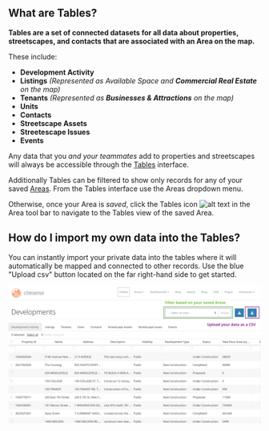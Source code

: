 ## What are Tables?
**Tables are a set of connected datasets for all data about properties, streetscapes, and contacts that are associated with an Area on the map.** 

These include:
- **Development Activity**
- **Listings** *(Represented as Available Space and **Commercial Real Estate** on the map)*
- **Tenants** *(Represented as **Businesses & Attractions** on the map)*
- **Units**
- **Contacts**
- **Streetscape Assets**
- **Streetescape Issues**
- **Events**

Any data that you *and your teammates* add to properties and streetscapes will always be accessible through the [Tables](https://www.citiesense.com/tables) interface. 

Additionally Tables can be filtered to show only records for any of your saved [Areas](https://www.citiesense.com/docs/pages/02-Getting%20Started.md). From the Tables interface use the Areas dropdown menu. 

Otherwise, once your Area is *saved*, click the Tables icon 
![alt text](https://farm5.staticflickr.com/4416/36903352205_0bf19a1da0_s.jpg "Tables icon") in the Area tool bar to navigate to the Tables view of the saved Area. 

## How do I import my own data into the Tables?
You can instantly import your private data into the tables where it will automatically be mapped and connected to other records. Use the blue "Upload csv" button located on the far right-hand side to get started. 

<img src="https://github.com/citiesense/docs/blob/master/images/tables_instructions.png?raw=true" class="img-responsive" />



